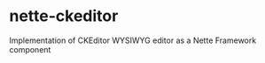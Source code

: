 nette-ckeditor
==============

Implementation of CKEditor WYSIWYG editor as a Nette Framework component
